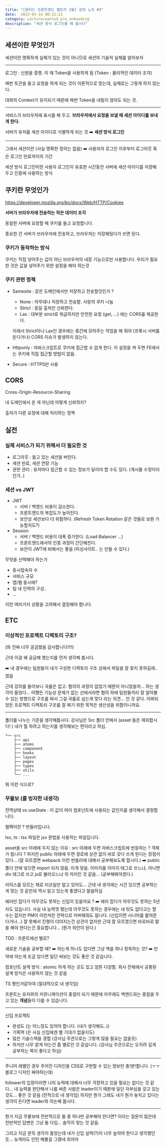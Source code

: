 ```yaml
---
title: "[원티드 프론트엔드 챌린지 3월] 강의 노트 #3"
date:  2023-03-14 00:32:22
category: Lecture/wanted_pre_onboading
description: "세션 방식 로그인을 해 봅시다"
---
```


## 세션이란 무엇인가

세션이란 명확하게 실체가 있는 것이 아니므로 세션의 기술적 실체를 알아보자

---

로그인 : 신원을 증명. 이 때 Token을 사용하게 됨 (Token : 물리적인 데이터 조각)

매번 토큰을 들고 요청을 하게 되는 것이 이론적으로 맞는데, 실제로는 그렇게 하지 않는다.

대화의 Context가 유지되기 때문에 매번 Token을 내밀지 않아도 되는 것.

---

서비스가 브라우저에 표시를 해 두고. **브라우저에서 요청을 보낼 때 세션 아이디를 보내게 한다.**

서버가 유저를 세션 아이디로 식별하게 되는 것 ➡️ **세션 방식 로그인**

---

그래서 세션이란 (사실 명확한 정의는 없음) ➡️ 사용자의 로그인 이후부터 로그아웃 혹은 로그인 만료까지의 기간

세션 방식 로그인이란 사용자 로그인이 유효한 시간동안 서버에 세션 아이디를 저장해 두고 인증에 사용하는 방식

## 쿠키란 무엇인가

https://developer.mozilla.org/ko/docs/Web/HTTP/Cookies

**서버가 브라우저에 전송하는 작은 데이터 조각**

동일한 서버에 요청할 때 쿠키를 들고 요청합니다.

중요한 건 서버가 브라우저에 전송하고, 브라우저는 저장해뒀다가 쓰면 된다.

### 쿠키가 동작하는 방식

쿠키는 직접 넣어주는 값이 아닌 브라우저의 내장 기능으로만 사용합니다. 우리가 필요한 것은 값을 넣어주기 위한 설정을 해야 하는것

### 쿠키 관련 정책

- Samesite : 같은 도메인에서만 저장하고 전송할것인가 ? 

  - None : 아무데나 저장하고 전송함. 사랑의 쿠키 나눔
  - Strict : 동일 출처만 신뢰한다.
  - Lax : 대부분 strict로 취급하지만 안전한 요청 (get, ...) 에는 CORS를 제공한다.

  이래서 Strict이나 Lax인 경우에는 중간에 모아주는 작업을 해 줘야 (프록시 서버를 둔다거나) CORS 이슈가 발생하지 않는다.

- Httponly : 자바스크립트로 쿠키에 접근할 수 없게 한다. 이 설정을 켜 두면 FE에서는 쿠키에 직접 접근할 방법이 없음.

- Secure : HTTPS만 사용

## CORS

Cross-Origin-Resource-Sharing

내 도메인에서 온 게 아닌데 어떻게 신뢰하지?

출처가 다른 요청에 대해 처리하는 정책

## 실전

### 실제 서비스가 되기 위해서 더 필요한 것

- 로그아웃 : 들고 있는 세션을 버린다.
- 세션 만료, 세션 연장 기능
- 권한 관리 : 유저마다 접근할 수 있는 정보가 달라야 할 수도 있다. (게시물 수정이라던가..)

### 세션 vs JWT

- JWT
  - 서버 / 백엔드 비용이 감소한다.
  - 프론트엔드의 복잡도가 높아진다.
  - 보안상 세션보다 더 위험하다. (Refresh Token Rotation 같은 것들로 보완 가능할지도?)
- Session
  - 서버 / 백엔드 비용이 대폭 증가한다. (Load Balancer ...)
  - 프론트엔드에서의 인증 과정이 간단해진다.
  - 보안이 JWT에 비해서는 좋음 (피싱사이트.. 는 만들 수 있다.)

무엇을 선택해야 하는가

- 동시접속자 수
- 서비스 규모
- 앱/웹 동시에?
- 팀 내 인력의 구성..
- ...

이런 여러가지 상황을 고려해서 결정해야 합니다.

## ETC

### 이상적인 프로젝트 디렉토리 구조?

(와 진짜 너무 궁금했음 감사합니다!!!!)

근데 이걸 왜 궁금해 했는지를 먼저 생각해 봅시다. 

➡️ 내 경우에는 팀원들이 내가 구성한 디렉토리 구조 상에서 파일을 잘 찾지 못하길래.. 였음

근데 강의를 들어보니 국룰은 없고. 협의의 과정이 없었기 때문이 아니었을까... 하는 생각이 들었다... 어쨌든 기능상 문제가 없는 선에서라면 협의 하에 팀원들끼리 잘 알아볼 수 있는 방향으로 구조를 짜서 그걸 국룰로 삼는게 맞다 라는 의견... 인 것 같다. 어찌되었든 프로젝트 디렉토리 구조를 잘 짜기 위한 목적은 생산성을 위함이니까요.

---

폴더를 나누는 기준을 생각해봅시다. 강사님은 Src 폴더 안에서 (asset 들은 제외합시다! ) 내가 뭘 하려고 하는지를 생각해보는 편이라고 하심.

```
└── src
    ├── api
    ├── atoms
    ├── component
    ├── hooks
    ├── layout
    ├── pages
    ├── types
    ├── utils
    └── ...
```

뭐 이런 식으로?

### 무물보 (를 빙자한 내생각)

전역상태 vs useState : 이 값이 여러 컴포넌트에 사용되는 값인지를 생각해서 결정합니다.

웹팩이란 ? 번들러입니다.

tsx, ts : tsx 파일은 jsx 문법을 사용하는 파일입니다.

asset을 src 아래에 두지 않는 이유 : src 아래에 두면 자바스크립트에 반응하는 ? 객체가 됩니다 ?  하지만 public 아래에 두면 경로에 상관 없이 바로 갖다 쓰게 된다는 장점이 있다... (잘 모르겠면 webpack 이런 번들러에 대해서 공부해보도록 합시다.) ➡️ public 폴더 안에 넣으면 import 되지 않음. 이게 맞음. 이미지를 이미지 태그로 쓰느냐, 아니면 div 태그로 쓰고 js로 불러오느냐 의 차이인 것 같음... (공부해봐야겠다.)

리덕스를 모르는 채로 리코일만 알고 있어도... 근데 내 생각에는 시간 있으면 공부하는게 맞는 것 같은데 역시 알고 있는게 좋겠다고 말씀하심

에러만 잡다가 아무것도 못하는 신입이 있을까요 ? ➡️ 에러 잡다가 아무것도 못하는 5년차도 있습니다. 사실 내 능력껏 했는데 아무것도 못하는 경우에는 내 탓도 없다고는 할 수는 없지만 PM이 이런저런 전략으로 커버해줘도 됩니다. (신입이면 시니어를 붙여준다거나...) 잘 못해서 진행이 더뎌지는건 상관이 없지만 근데 잘 모르겠으면 바로바로 말을 해야 한다는건 중요합니다... (뭔가 위안이 된다.)

TDD : 프론트에선 별로? 

새로운 기술을 공부할 때? 
➡️ 아는게 하나도 없다면 그냥 책을 하나 정독하는 것?
➡️ 만약에 아는게 조금 있다면 일단 써보는 것도 좋은 것 같습니다.

컴포넌트 설계 방식 : atomic 하게 하는 곳도 있고 암튼 다양함. 회사 전체에서 공통된 설계 방식은 사용하지 않는 것 같음

TS 짱인거같아여 (절대적으로 내 생각임)

프론트는 유저와의 커뮤니케이션이 중점이 되기 때문에 아무래도 백엔드와는 중점을 두고 있는 **개념**들이 다를 수 있습니다.

---

신입 프로젝트

- 완성도 (는 어느정도 있어야 합니다. (내가 생각해도..))
- 기획력 (은 사실 신입에겐 별 기대가 없을지도)
- 많은 기술스택을 경험 (강사님 주관으로는 그렇게 많을 필요는 없을듯)
- 하지만 너무 얕게 아는건 좀 별로인 것 같습니다. (강사님 주관으로는 오히려 깊게 공부하는 쪽이 좋다고 하심)

---

주니어 레벨인 경우 주어진 디자인을 CSS로 구현할 수 있는 정보만 충!분!합니다. (ㅜㅜ 블로그 디자인 짜야하는데)

follower의 입장이라면 나의 능력에 대해서 너무 걱정하고 있을 필요는 없다는 것 같다... 내 능력을 판단해서 나를 써준 사람은 leader이기 때문에 일단 자부심을 갖고 있는것도... 좋은 것 같음 (전적으로 내 생각임) 하지만 뭔가 그래도 내가 뭔가 놓치고 있다는 생각이 든다면 leader와 의논해 봅시다.

---

뭔가 지금 무물보에 전반적으로 둘 중 하나만 공부해야 한다면? 이라는 질문이 많은데 전반적인 답변은 그냥 둘 다임... 솔직히 맞는 것 같음.

그리고 지금 문득 생각이 들었는데 내가 신입 실력(?)이 너무 높아야 한다고 생각했던듯... 늦게라도 인턴 해볼걸 그랬네 흐아아
